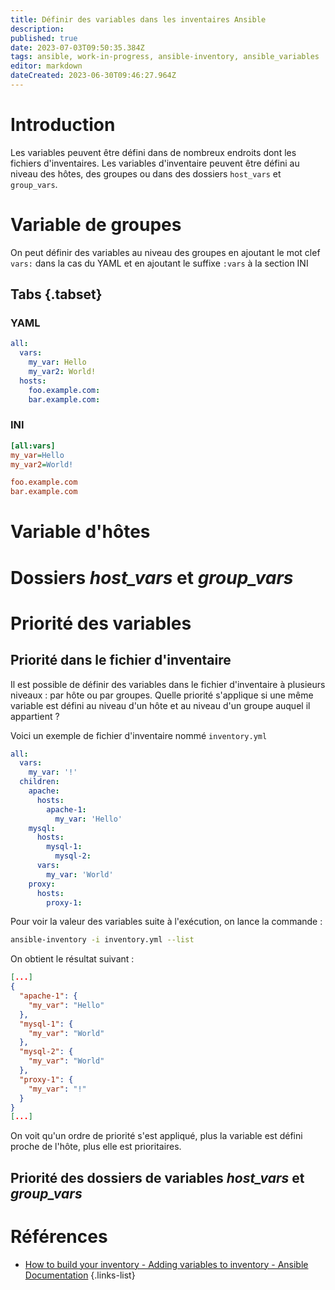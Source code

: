 ```yaml
---
title: Définir des variables dans les inventaires Ansible
description: 
published: true
date: 2023-07-03T09:50:35.384Z
tags: ansible, work-in-progress, ansible-inventory, ansible_variables
editor: markdown
dateCreated: 2023-06-30T09:46:27.964Z
---
```


# Introduction
Les variables peuvent être défini dans de nombreux endroits dont les fichiers d'inventaires. Les variables d'inventaire peuvent être défini au niveau des hôtes, des groupes ou dans des dossiers `host_vars` et `group_vars`.

# Variable de groupes
On peut définir des variables au niveau des groupes en ajoutant le mot clef `vars:` dans la cas du YAML et en ajoutant le suffixe `:vars` à la section INI
## Tabs {.tabset}
### YAML
```yaml
all:
  vars:
    my_var: Hello
    my_var2: World!
  hosts:
    foo.example.com:
    bar.example.com:
```
### INI
```ini
[all:vars]
my_var=Hello
my_var2=World!

foo.example.com
bar.example.com
```
# Variable d'hôtes
# Dossiers *host_vars* et *group_vars*
# Priorité des variables
## Priorité dans le fichier d'inventaire
Il est possible de définir des variables dans le fichier d'inventaire à plusieurs niveaux : par hôte ou par groupes. Quelle priorité s'applique si une même variable est défini au niveau d'un hôte et au niveau d'un groupe auquel il appartient ?

Voici un exemple de fichier d'inventaire nommé `inventory.yml`
```yaml
all:
  vars:
    my_var: '!'
  children:
    apache:
      hosts:
        apache-1:
          my_var: 'Hello'
    mysql:
      hosts:
        mysql-1:
	      mysql-2:
      vars:
        my_var: 'World'
    proxy:
      hosts:
        proxy-1:
```
Pour voir la valeur des variables suite à l'exécution, on lance la commande :
```bash
ansible-inventory -i inventory.yml --list
```
On obtient le résultat suivant :
```json
[...]
{
  "apache-1": {
    "my_var": "Hello"
  },
  "mysql-1": {
    "my_var": "World"
  },
  "mysql-2": {
    "my_var": "World"
  },
  "proxy-1": {
    "my_var": "!"
  }
}
[...]
```

On voit qu'un ordre de priorité s'est appliqué, plus la variable est défini proche de l'hôte, plus elle est prioritaires.

## Priorité des dossiers de variables *host_vars* et *group_vars*

# Références
- [How to build your inventory - Adding variables to inventory - Ansible Documentation](https://docs.ansible.com/ansible/latest/inventory_guide/intro_inventory.html#adding-variables-to-inventory)
{.links-list}
